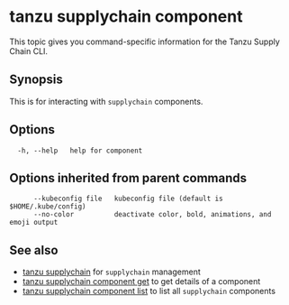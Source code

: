 # tanzu supplychain component

This topic gives you command-specific information for the Tanzu Supply Chain CLI.

## Synopsis

This is for interacting with `supplychain` components.

## Options

```console
  -h, --help   help for component
```

## Options inherited from parent commands

```console
      --kubeconfig file   kubeconfig file (default is $HOME/.kube/config)
      --no-color          deactivate color, bold, animations, and emoji output
```

## See also

- [tanzu supplychain](tanzu_supplychain.hbs.md) for `supplychain` management
- [tanzu supplychain component get](tanzu_supplychain_component_get.hbs.md) to get details of a
  component
- [tanzu supplychain component list](tanzu_supplychain_component_list.hbs.md) to list all
  `supplychain` components

